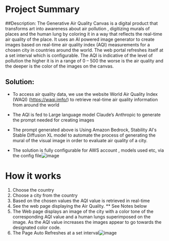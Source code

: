 # Project Summary

##Description:
The Generative Air Quality Canvas is a digital product that transforms art into awareness about air pollution , digitizing murals of places and the human lung by coloring it in a way that reflects the real-time air quality of the place. It uses an AI powered image generator to create images based on real-time air quality index (AQI) measurements for a chosen city in countries around the world. The web portal refreshes itself at a set interval which is configurable. The AQI is indicative of the level of pollution the higher it is in a range of 0 – 500 the worse is the air quality and the deeper is the color of the images on the canvas.


## Solution:
* To access air quality data, we use the website World Air Quality Index (WAQI) (https://waqi.imfo/) to retrieve real-time air quality information from around the world

* The AQI is fed to Large language model Claude’s Anthropic to generate the prompt needed for creating images 

* The prompt generated above is Using Amazon Bedrock, Stability AI's Stable Diffusion XL model to automate the process of generating the mural of the visual image in order to evaluate air quality of a city.
* The solution is fully configurable for AWS account , models used etc, via the config file![image](https://github.com/nezach77/genaircanvas/assets/11321882/57f47742-af2f-4081-8f37-0cffa2daacdd)

# How it works
1. Choose the country
2. Choose a city from the country
3. Based on the chosen values the AQI value is retrieved in real-time
4. See the web page displaying the Air Quality. ** See Notes below
5. The Web page displays an image of the city with a color tone of the corresponding AQI value and a human lungs superimposed on the image. As the AQI value increases the images appear to go towards the designated color code. 
6. The Page Auto Refreshes at a set interval![image](https://github.com/nezach77/genaircanvas/assets/11321882/b3b54867-9f4b-4d96-83cb-d1d4f2d94fda)
